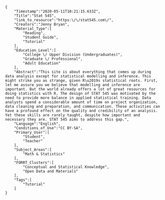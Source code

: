
    {
        "Timestamp":"2020-05-11T10:21:15.633Z",
        "Title":"Stat 545",
        "link_to_resource":"https:\/\/stat545.com\/",
        "Creators":"Jenny Bryan",
        "Material_Type":[
            "Reading",
            "Student Guide",
            "Tutorial"
        ],
        "Education_Level":[
            "College \/ Upper Division (Undergraduates)",
            "Graduate \/ Professional",
            "Adult Education"
        ],
        "Abstract":"This site is about everything that comes up during data analysis except for statistical modelling and inference. This might strike you as strange, given R\u2019s statistical roots. First, let me assure you we believe that modelling and inference are important. But the world already offers a lot of great resources for doing statistics with R. The design of STAT 545 was motivated by the need to provide more balance in applied statistical training. Data analysts spend a considerable amount of time on project organization, data cleaning and preparation, and communication. These activities can have a profound effect on the quality and credibility of an analysis. Yet these skills are rarely taught, despite how important and necessary they are. STAT 545 aims to address this gap.",
        "Language":"English",
        "Conditions_of_Use":"CC BY-SA",
        "Primary_User":[
            "Student",
            "Teacher"
        ],
        "Subject_Areas":[
            "Math & Statistics"
        ],
        "FORRT_Clusters":[
            "Conceptual and Statistical Knowledge",
            "Open Data and Materials"
        ],
        "Tags":[
            "Tutorial"
        ]
    }
